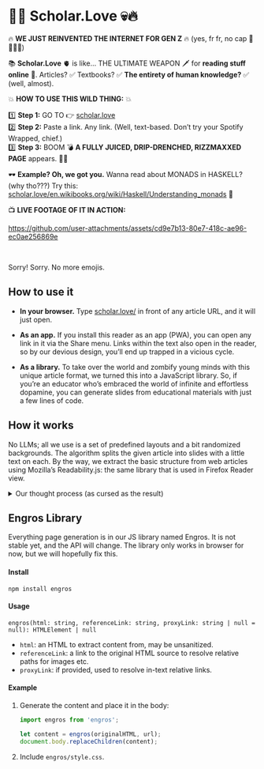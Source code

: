 # 📢🚀 Scholar.Love 💀🔥

🔥 **WE JUST REINVENTED THE INTERNET FOR GEN Z** 🔥 (yes, fr fr, no cap 🤡💀💀💀)

📚 **Scholar.Love** 🫀 is like… THE ULTIMATE WEAPON 🗡️ for **reading stuff online** 🫡. Articles? ✅ Textbooks? ✅ **The entirety of human knowledge?** ✅ (well, almost).

💥 **HOW TO USE THIS WILD THING:** 💥

1️⃣ **Step 1:** GO TO 👉 [scholar.love](https://scholar.love)<br>
2️⃣ **Step 2:** Paste a link. Any link. (Well, text-based. Don’t try your Spotify Wrapped, chief.)<br>
3️⃣ **Step 3:** BOOM 💣 **A FULLY JUICED, DRIP-DRENCHED, RIZZMAXXED PAGE** appears. 📜✨

🕶️ **Example? Oh, we got you.** Wanna read about MONADS in HASKELL? (why tho???) Try this: [scholar.love/en.wikibooks.org/wiki/Haskell/Understanding_monads](https://scholar.love/en.wikibooks.org/wiki/Haskell/Understanding_monads) 🤯

📺 **LIVE FOOTAGE OF IT IN ACTION:**

https://github.com/user-attachments/assets/cd9e7b13-80e7-418c-ae96-ec0ae256869e

<br>

Sorry! Sorry. No more emojis.

## How to use it

- **In your browser.** Type [scholar.love/](https://scholar.love) in front of any article URL, and it will just open.

- **As an app.** If you install this reader as an app (PWA), you can open any link in it via the Share menu. Links within the text also open in the reader, so by our devious design, you’ll end up trapped in a vicious cycle.

- **As a library.** To take over the world and zombify young minds with this unique article format, we turned this into a JavaScript library. So, if you’re an educator who’s embraced the world of infinite and effortless dopamine, you can generate slides from educational materials with just a few lines of code.

## How it works

No LLMs; all we use is a set of predefined layouts and a bit randomized backgrounds. The algorithm splits the given article into slides with a little text on each. By the way, we extract the basic structure from web articles using Mozilla’s Readability.js: the same library that is used in Firefox Reader view.

<details>

<summary>Our thought process (as cursed as the result)</summary>

![telegram-cloud-photo-size-2-5208847444106931342-y](https://github.com/user-attachments/assets/2855f943-fb91-46cf-9197-1b7fb3665968)

</details>

## Engros Library

Everything page generation is in our JS library named Engros. It is not stable yet, and the API will change. The library only works in browser for now, but we will hopefully fix this.

#### Install

```shell
npm install engros
```

#### Usage

`engros(html: string, referenceLink: string, proxyLink: string | null = null): HTMLElement | null `

- `html`: an HTML to extract content from, may be unsanitized.
- `referenceLink`: a link to the original HTML source to resolve relative paths for images etc.
- `proxyLink`: if provided, used to resolve in-text relative links.

#### Example

1. Generate the content and place it in the body:

    ```javascript
    import engros from 'engros';
    
    let content = engros(originalHTML, url);
    document.body.replaceChildren(content);
    ```

2. Include `engros/style.css`.
